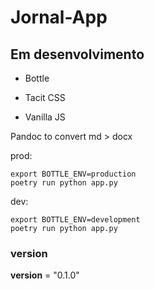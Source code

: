 # Jornal-App

## Em desenvolvimento 

- Bottle 

- Tacit CSS

- Vanilla JS


Pandoc to convert md > docx


prod:

```shell
export BOTTLE_ENV=production
poetry run python app.py
```


dev:


```shell
export BOTTLE_ENV=development
poetry run python app.py
```

### version

__version__ = "0.1.0"
